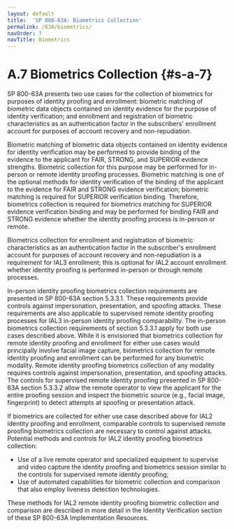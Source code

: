 ```yaml
---
layout: default
title:  'SP 800-63A: Biometrics Collection'
permalink: /63A/biometrics/
navOrder: 7
navTitle: Biometrics
---
```


# A.7 Biometrics Collection {#s-a-7}

SP 800-63A presents two use cases for the collection of biometrics for purposes of identity proofing and enrollment: biometric matching of biometric data objects contained on identity evidence for the purpose of identity verification; and enrollment and registration of biometric characteristics as an authentication factor in the subscribers' enrollment account for purposes of account recovery and non-repudiation.

Biometric matching of biometric data objects contained on identity evidence for identity verification may be performed to provide binding of the evidence to the applicant for FAIR, STRONG, and SUPERIOR evidence strengths. Biometric collection for this purpose may be performed for in-person or remote identity proofing processes. Biometric matching is one of the optional methods for identity verification of the binding of the applicant to the evidence for FAIR and STRONG evidence verification; biometric matching is required for SUPERIOR verification binding. Therefore, biometrics collection is required for biometrics matching for SUPERIOR evidence verification binding and may be performed for binding FAIR and STRONG evidence whether the identity proofing process is in-person or remote.

Biometrics collection for enrollment and registration of biometric characteristics as an authentication factor in the subscriber's enrollment account for purposes of account recovery and non-repudiation is a requirement for IAL3 enrollment; this is optional for IAL2 account enrollment whether identity proofing is performed in-person or through remote processes.

In-person identity proofing biometrics collection requirements are presented in SP 800-63A section 5.3.3.1. These requirements provide controls against impersonation, presentation, and spoofing attacks. These requirements are also applicable to supervised remote identity proofing processes for IAL3 in-person identity proofing comparability. The in-person biometrics collection requirements of section 5.3.3.1 apply for both use cases described above. While it is envisioned that biometrics collection for remote identity proofing and enrollment for either use cases would principally involve facial image capture, biometrics collection for remote identity proofing and enrollment can be performed for any biometric modality. Remote identity proofing biometrics collection of any modality requires controls against impersonation, presentation, and spoofing attacks. The controls for supervised remote identity proofing presented in SP 800-63A section 5.3.3.2 allow the remote operator to view the applicant for the entire proofing session and inspect the biometric source (e.g., facial image, fingerprint) to detect attempts at spoofing or presentation attack.

If biometrics are collected for either use case described above for IAL2 identity proofing and enrollment, comparable controls to supervised remote proofing biometrics collection are necessary to control against attacks. Potential methods and controls for IAL2 identity proofing biometrics collection:

- Use of a live remote operator and specialized equipment to supervise and video capture the identity proofing and biometrics session similar to the controls for supervised remote identity proofing;
- Use of automated capabilities for biometric collection and comparison that also employ liveness detection technologies.

These methods for IAL2 remote identity proofing biometric collection and comparison are described in more detail in the Identity Verification section of these SP 800-63A Implementation Resources.
